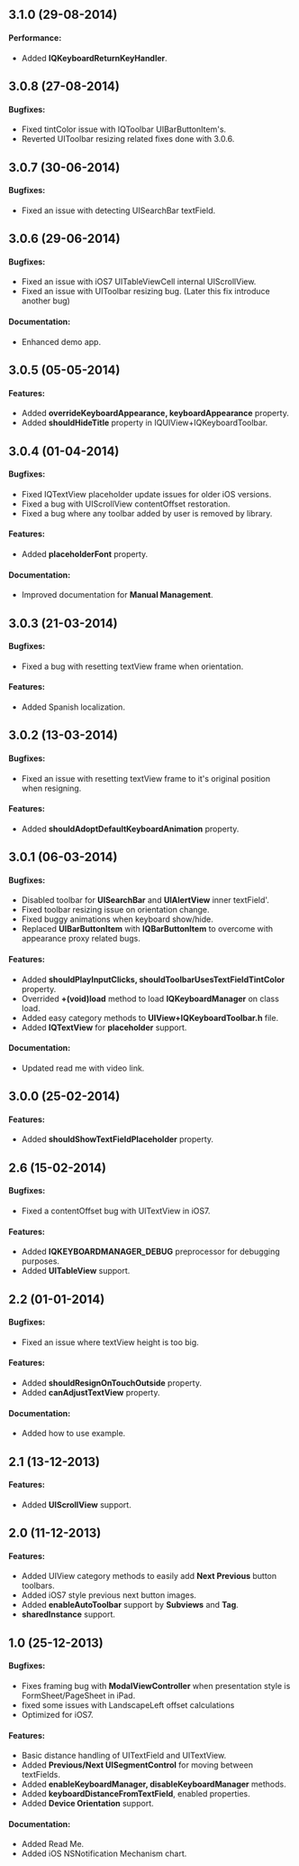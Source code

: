 ## 3.1.0 (29-08-2014)

#### Performance:

- Added **IQKeyboardReturnKeyHandler**.


## 3.0.8 (27-08-2014)

#### Bugfixes:

- Fixed tintColor issue with IQToolbar UIBarButtonItem's.
- Reverted UIToolbar resizing related fixes done with 3.0.6.


## 3.0.7 (30-06-2014)

#### Bugfixes:

- Fixed an issue with detecting UISearchBar textField.


## 3.0.6 (29-06-2014)

#### Bugfixes:

- Fixed an issue with iOS7 UITableViewCell internal UIScrollView.
- Fixed an issue with UIToolbar resizing bug. (Later this fix introduce another bug)

#### Documentation:

- Enhanced demo app.


## 3.0.5 (05-05-2014)

#### Features:

- Added **overrideKeyboardAppearance, keyboardAppearance** property.
- Added **shouldHideTitle** property in IQUIView+IQKeyboardToolbar.


## 3.0.4 (01-04-2014)

#### Bugfixes:

- Fixed IQTextView placeholder update issues for older iOS versions.
- Fixed a bug with UIScrollView contentOffset restoration.
- Fixed a bug where any toolbar added by user is removed by library.

#### Features:

- Added **placeholderFont** property.

#### Documentation:

- Improved documentation for **Manual Management**.


## 3.0.3 (21-03-2014)

#### Bugfixes:

- Fixed a bug with resetting textView frame when orientation.

#### Features:

- Added Spanish localization.


## 3.0.2 (13-03-2014)

#### Bugfixes:

- Fixed an issue with resetting textView frame to it's original position when resigning.

#### Features:

- Added **shouldAdoptDefaultKeyboardAnimation** property.


## 3.0.1 (06-03-2014)

#### Bugfixes:

- Disabled toolbar for **UISearchBar** and **UIAlertView** inner textField'.
- Fixed toolbar resizing issue on orientation change.
- Fixed buggy animations when keyboard show/hide.
- Replaced **UIBarButtonItem** with **IQBarButtonItem** to overcome with appearance proxy related bugs.

#### Features:

- Added **shouldPlayInputClicks, shouldToolbarUsesTextFieldTintColor** property.
- Overrided **+(void)load** method to load **IQKeyboardManager** on class load.
- Added easy category methods to **UIView+IQKeyboardToolbar.h** file.
- Added **IQTextView** for **placeholder** support.

#### Documentation:

- Updated read me with video link.


## 3.0.0 (25-02-2014)

#### Features:

- Added **shouldShowTextFieldPlaceholder** property.


## 2.6 (15-02-2014)

#### Bugfixes:

- Fixed a contentOffset bug with UITextView in iOS7.

#### Features:

- Added **IQKEYBOARDMANAGER_DEBUG** preprocessor for debugging purposes.
- Added **UITableView** support.


## 2.2 (01-01-2014)

#### Bugfixes:

- Fixed an issue where textView height is too big.

#### Features:

- Added **shouldResignOnTouchOutside** property.
- Added **canAdjustTextView** property.


#### Documentation:

- Added how to use example.


## 2.1 (13-12-2013)

#### Features:

- Added **UIScrollView** support.


## 2.0 (11-12-2013)

#### Features:

- Added UIView category methods to easily add **Next Previous** button toolbars.
- Added iOS7 style previous next button images.
- Added **enableAutoToolbar** support by **Subviews** and **Tag**.
- **sharedInstance** support.


## 1.0 (25-12-2013)

#### Bugfixes:

- Fixes framing bug with **ModalViewController** when presentation style is FormSheet/PageSheet in iPad.
- fixed some issues with LandscapeLeft offset calculations
- Optimized for iOS7.

#### Features:

- Basic distance handling of UITextField and UITextView.
- Added **Previous/Next UISegmentControl** for moving between textFields.
- Added **enableKeyboardManager, disableKeyboardManager** methods.
- Added **keyboardDistanceFromTextField**, enabled properties.
- Added **Device Orientation** support.

#### Documentation:

- Added Read Me.
- Added iOS NSNotification Mechanism chart.

